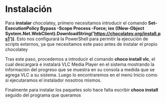 # Instalación

Para **instalar** chocolatey, primero necesitamos introducir el comando **Set-ExecutionPolicy Bypass -Scope Process -Force; iex ((New-Object System.Net.WebClient).DownloadString('https://chocolatey.org/install.ps1'))**.
Esto nos configurará la PowerShell para permitir la ejecución de scripts externos, ya que necesitamos este paso antes de instalar el propio chocolatey

Tras este paso, procedemos a introducir el comando **choco install vlc**, el cual descargará e instalará VLC Media Player en el sistema mostrando la información del progreso que se muestra en su consola a medida que se agrega VLC a su sistema. Luego lo encontraremos en el menú Inicio como si ejecutaramos el instalador nosotros mismos.

Finalmente para instalar los paquetes solo hace falta escribir **choco install** seguido del programa que queramos
